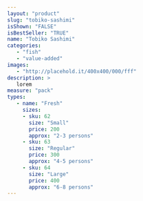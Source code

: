 ```yaml
---
layout: "product"
slug: "tobiko-sashimi"
isShown: "FALSE"
isBestSeller: "TRUE"
name: "Tobiko Sashimi"
categories:
   - "fish"
   - "value-added"
images:
   - "http://placehold.it/400x400/000/fff"
description: >
   lorem
measure: "pack"
types: 
   - name: "Fresh"
     sizes: 
     - sku: 62
       size: "Small"
       price: 200
       approx: "2-3 persons"
     - sku: 63
       size: "Regular"
       price: 300
       approx: "4-5 persons"
     - sku: 64
       size: "Large"
       price: 400
       approx: "6-8 persons"
---
```

